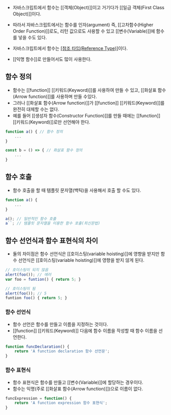 - 자바스크립트에서 함수는 [[객체(Object)]]이고 거기다가 [[일급 객체(First Class Object)]]이다. 

- 따라서 자바스크립트에서는 함수를 인자(argument) 즉, [[고차함수(Higher Order Function)]]로도, 리턴 값으로도 사용할 수 있고 [[변수(Variable)]]에 함수를 넣을 수도 있다.

- 자바스크립트에서 함수는 [[참조 타입(Reference Type)]](주소)이다.

- [[익명 함수]]로 만들어서도 많이 사용한다.


## 함수 정의

- 함수는 [[function]] [[키워드(Keyword)]]를 사용하여 만들 수 있고, [[화살표 함수(Arrow function)]]를 사용하며 만들 수있다.
- 그러나 [[화살표 함수(Arrow function)]]가 [[function]] [[키워드(Keyword)]]를 완전히 대체할 수는 없다.
- 예를 들어 [[생성자 함수(Constructor Function)]]를 만들 때에는 [[function]] [[키워드(Keyword)]]로만 선언해야 한다.

```js
function a() { // 함수 정의
	...
}

const b = () => { // 화살표 함수 정의
	...
}
```

## 함수 호출

- 함수 호출을 할 때 템플릿 문자열(백틱)을 사용해서 호출 할 수도 있다.

```js
function a() {
	...
}

a(); // 일반적인 함수 호출
a``; // 템플릿 문자열을 이용한 함수 호출(최신문법)
```


## 함수 선언식과 함수 표현식의 차이

- 둘의 차이점은 함수 선언식은 [[호이스팅(variable hoisting)]]에 영향을 받지만 함수 선언식은 [[호이스팅(variable hoisting)]]에 영향을 받지 않게 된다.

```js
// 호이스팅이 되지 않음
alert(foo()); // 에러
var foo = funtion() { return 5; }

// 호이스팅이 됨
alert(foo()); // 5 
funtion foo() { return 5; }
```

### 함수 선언식

- 함수 선언은 함수를 만들고 이름을 지정하는 것이다.
- [[function]] [[키워드(Keyword)]] 다음에 함수 이름을 작성할 때 함수 이름을 선언한다.

```js
function funcDeclaration() {
	return 'A function declaration 함수 선언문';
}
```
### 함수 표현식

- 함수 표현식은 함수를 만들고 [[변수(Variable)]]에 할당하는 경우이다.
- 함수는 익명(주로 [[화살표 함수(Arrow function)]])으로 이름이 없다.

```js
funcExpression = function() {
	return 'A function expression 함수 표현식';
}
```



